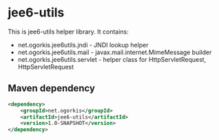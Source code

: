 jee6-utils
==========

This is jee6-utils helper library. It contains:

* net.ogorkis.jee6utils.jndi - JNDI lookup helper
* net.ogorkis.jee6utils.mail - javax.mail.internet.MimeMessage builder
* net.ogorkis.jee6utils.servlet - helper class for HttpServletRequest, HttpServletRequest

Maven dependency
----------------

```xml
<dependency>
    <groupId>net.ogorkis</groupId>
    <artifactId>jee6-utils</artifactId>
    <version>1.0-SNAPSHOT</version>
</dependency>
```

